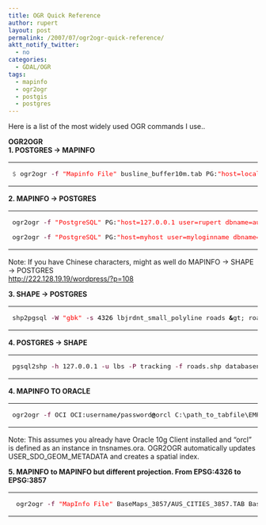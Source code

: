 ```yaml
---
title: OGR Quick Reference
author: rupert
layout: post
permalink: /2007/07/ogr2ogr-quick-reference/
aktt_notify_twitter:
  - no
categories:
  - GDAL/OGR
tags:
  - mapinfo
  - ogr2ogr
  - postgis
  - postgres
---
```

Here is a list of the most widely used OGR commands I use..

**OGR2OGR**  
**1. POSTGRES -> MAPINFO**

<div class="wp_syntax">
  <table>
    <tr>
      <td class="code">
        <pre class="bash" style="font-family:monospace;"><span style="color: #666666;">$ </span>ogr2ogr <span style="color: #660033;">-f</span> <span style="color: #ff0000;">"Mapinfo File"</span> busline_buffer10m.tab PG:<span style="color: #ff0000;">"host=localhost user=postgres dbname=cybersoftbj"</span> <span style="color: #660033;">-sql</span> <span style="color: #ff0000;">"select * from table_name"</span> -a_srs WGS84 <span style="color: #660033;">-nln</span> layer_name <span style="color: #660033;">-nlt</span> MULTIPOLYGON</pre>
      </td>
    </tr>
  </table>
</div>

**2. MAPINFO -> POSTGRES**

<div class="wp_syntax">
  <table>
    <tr>
      <td class="code">
        <pre class="bash" style="font-family:monospace;">ogr2ogr <span style="color: #660033;">-f</span> <span style="color: #ff0000;">"PostgreSQL"</span> PG:<span style="color: #ff0000;">"host=127.0.0.1 user=rupert dbname=australia password=*****"</span> AUS_ROAD.TAB <span style="color: #660033;">-nln</span> AUS_ROAD -a_srs EPSG:<span style="color: #000000;">4269</span> -t_srs EPSG:<span style="color: #000000;">3857</span> <span style="color: #660033;">-skip-failures</span>
&nbsp;
ogr2ogr <span style="color: #660033;">-f</span> <span style="color: #ff0000;">"PostgreSQL"</span> PG:<span style="color: #ff0000;">"host=myhost user=myloginname dbname=mydbname password=mypassword"</span> mytabfile.tab <span style="color: #660033;">-nln</span> newtablename <span style="color: #660033;">-select</span> columnName</pre>
      </td>
    </tr>
  </table>
</div>

Note: If you have Chinese characters, might as well do MAPINFO -> SHAPE -> POSTGRES  
<http://222.128.19.19/wordpress/?p=108>

**3. SHAPE -> POSTGRES**

<div class="wp_syntax">
  <table>
    <tr>
      <td class="code">
        <pre class="bash" style="font-family:monospace;">shp2pgsql <span style="color: #660033;">-W</span> <span style="color: #ff0000;">"gbk"</span> <span style="color: #660033;">-s</span> <span style="color: #000000;">4326</span> lbjrdnt_small_polyline roads <span style="color: #000000; font-weight: bold;">&</span>gt; roads.sql</pre>
      </td>
    </tr>
  </table>
</div>

**4. POSTGRES -> SHAPE**

<div class="wp_syntax">
  <table>
    <tr>
      <td class="code">
        <pre class="bash" style="font-family:monospace;">pgsql2shp <span style="color: #660033;">-h</span> 127.0.0.1 <span style="color: #660033;">-u</span> lbs <span style="color: #660033;">-P</span> tracking <span style="color: #660033;">-f</span> roads.shp databasename tablename</pre>
      </td>
    </tr>
  </table>
</div>

**4. MAPINFO TO ORACLE**

<div class="wp_syntax">
  <table>
    <tr>
      <td class="code">
        <pre class="bash" style="font-family:monospace;">ogr2ogr <span style="color: #660033;">-f</span> OCI OCI:username<span style="color: #000000; font-weight: bold;">/</span>password<span style="color: #000000; font-weight: bold;">@</span>orcl C:\path_to_tabfile\EMPLOYEES.TAB <span style="color: #660033;">-nln</span> employees</pre>
      </td>
    </tr>
  </table>
</div>

Note: This assumes you already have Oracle 10g Client installed and &#8220;orcl&#8221; is defined as an instance in tnsnames.ora. OGR2OGR automatically updates USER\_SDO\_GEOM_METADATA and creates a spatial index.

**5. MAPINFO to MAPINFO but different projection. From EPSG:4326 to EPSG:3857**

<div class="wp_syntax">
  <table>
    <tr>
      <td class="code">
        <pre class="bash" style="font-family:monospace;"> ogr2ogr <span style="color: #660033;">-f</span> <span style="color: #ff0000;">"MapInfo File"</span> BaseMaps_3857<span style="color: #000000; font-weight: bold;">/</span>AUS_CITIES_3857.TAB BaseMaps<span style="color: #000000; font-weight: bold;">/</span>AUS_CITIES.TAB -a_srs <span style="color: #ff0000;">"EPSG:4326"</span> -t_srs <span style="color: #ff0000;">"EPSG:3857"</span></pre>
      </td>
    </tr>
  </table>
</div>
